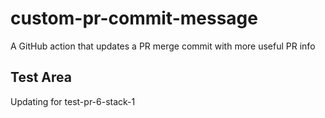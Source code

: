 # custom-pr-commit-message

A GitHub action that updates a PR merge commit with more useful PR info

## Test Area

Updating for test-pr-6-stack-1

